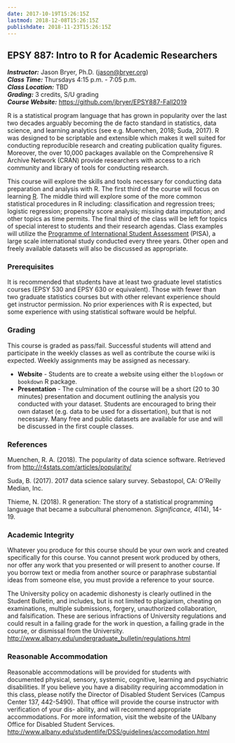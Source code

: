 ```yaml
---
date: 2017-10-19T15:26:15Z
lastmod: 2018-12-08T15:26:15Z
publishdate: 2018-11-23T15:26:15Z
---
```


## EPSY 887: Intro to R for Academic Researchers

***Instructor:***		Jason Bryer, Ph.D. (jason@bryer.org)   
***Class Time:*** 		Thursdays 4:15 p.m. - 7:05  p.m.  
***Class Location:***  	TBD  
***Grading:*** 			3 credits, S/U grading  
***Course Website:*** 	https://github.com/jbryer/EPSY887-Fall2019


R is a statistical program language that has grown in popularity over the last two decades arguably becoming the de facto standard in statistics, data science, and learning analytics (see e.g. Muenchen, 2018; Suda, 2017). R was designed to be scriptable and extensible which makes it well suited for conducting reproducible research and creating publication quality figures. Moreover, the over 10,000 packages available on the Comprehensive R Archive Network (CRAN) provide researchers with access to a rich community and library of tools for conducting research.

This course will explore the skills and tools necessary for conducting data preparation and analysis with R. The first third of the course will focus on learning [R](http://www.r-project.org). The middle third will explore some of the more common statistical procedures in R including: classification and regression trees; logistic regression; propensity score analysis; missing data imputation; and other topics as time permits. The final third of the class will be left for topics of special interest to students and their research agendas. Class examples will utilize the [Programme of International Student Assessment](http://www.oecd.org/pisa/) (PISA), a large scale international study conducted every three years. Other open and freely available datasets will also be discussed as appropriate.

### Prerequisites

It is recommended that students have at least two graduate level statistics courses (EPSY 530 and EPSY 630 or equivalent). Those with fewer than two graduate statistics courses but with other relevant experience should get instructor permission. No prior experiences with R is expected, but some experience with using statistical software would be helpful.

### Grading

This course is graded as pass/fail. Successful students will attend and participate in the weekly classes as well as contribute the course wiki is expected. Weekly assignments may be assigned as necessary. 

* **Website** - Students are to create a website using either the `blogdown` or `bookdown` R package.
* **Presentation** - The culmination of the course will be a short (20 to 30 minutes) presentation and document outlining the analysis you conducted with your dataset. Students are encouraged to bring their own dataset (e.g. data to be used for a dissertation), but that is not necessary. Many free and public datasets are available for use and will be discussed in the first couple classes.

### References

Muenchen, R. A. (2018). The popularity of data science software. Retrieved from http://r4stats.com/articles/popularity/

Suda, B. (2017). 2017 data science salary survey. Sebastopol, CA: O'Reilly Median, Inc.

Thieme, N. (2018). R generation: The story of a statistical programming language that became a subcultural phenomenon. *Significance, 4*(14), 14-19.

### Academic Integrity

Whatever you produce for this course should be your own work and created specifically for this course. You cannot present work produced by others, nor offer any work that you presented or will present to another course. If you borrow text or media from another source or paraphrase substantial ideas from someone else, you must provide a reference to your source.

The University policy on academic dishonesty is clearly outlined in the Student Bulletin, and includes, but is not limited to plagiarism, cheating on examinations, multiple submissions, forgery, unauthorized collaboration, and falsification. These are serious infractions of University regulations and could result in a failing grade for the work in question, a failing grade in the course, or dismissal from the University.  
http://www.albany.edu/undergraduate_bulletin/regulations.html

### Reasonable Accommodation

Reasonable accommodations will be provided for students with documented physical, sensory, systemic, cognitive, learning and psychiatric disabilities. If you believe you have a disability requiring accommodation in this class, please notify the Director of Disabled Student Services (Campus Center 137, 442-5490). That office will provide the course instructor with verification of your dis- ability, and will recommend appropriate accommodations. For more information, visit the website of the UAlbany Office for Disabled Student Services.  
http://www.albany.edu/studentlife/DSS/guidelines/accomodation.html
